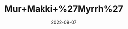 ---
title: 'Mur+Makki+%27Myrrh%27'
date: '2022-09-07' 
metatag: '' 
inventory: '0' 
draft: false 
# meta description 
shortDescripton: ''
description: 'Herb'
longdescription: ''
featured: True
# product Price
price: '30.0'
# Product Short Description
shortDescription: ''
productID: '68AE2D9E-1F23-ED11-9968-005056B3A416'
type: 'products'
category: 'Herb' 
thumnailproduct: 'https://aminsaddiquidawakhana.eralive.net/images/products/68AE2D9E-1F23-ED11-9968-005056B3A4161.png' 
images:
  - image: 'images/products/68AE2D9E-1F23-ED11-9968-005056B3A4161.png'  
Variants:
---